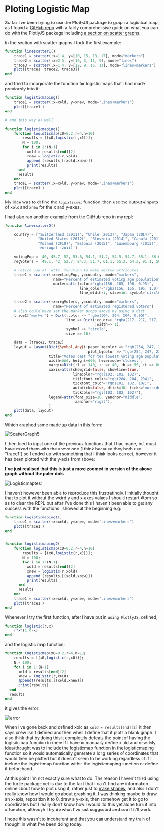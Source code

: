 # Ploting Logistic Map

So far I've been trying to use the PlotlyJS package to graph a logistical map, as I found a [GitHub repo](https://github.com/JuliaPlots/PlotlyJS.jl) with a fairly comprehensive guide on what you can do with the PlotlyJS package including [a section on scatter graphs](https://github.com/JuliaPlots/PlotlyJS.jl/blob/master/examples/line_scatter.jl).

In the section with scatter graphs I took the first example:
```julia
function linescatter1()
    trace1 = scatter(;x=1:4, y=[10, 15, 13, 17], mode="markers")
    trace2 = scatter(;x=2:5, y=[16, 5, 11, 9], mode="lines")
    trace3 = scatter(;x=1:4, y=[12, 9, 15, 12], mode="lines+markers")
    plot([trace1, trace2, trace3])
end
```

and tried to incorporate the function for logistic maps that I had made previously into it:
```julia
function logisticmaping()
    trace1 = scatter(;x=xold, y=xnew, mode="lines+markers")
    plot([trace1])
end

# and this way as well

function logisticmaping()
    function logisticmap(x0=0.2,r=4,n=10)
        results = [(x0,logistic(r,x0))];
        N = 100;
        for i in 1:(N-1)
          xold = results[end][2]
          xnew = logistic(r,xold)
          append!(results,[(xold,xnew)])
          print(results)
      end
      results
    end
    trace1 = scatter(;x=xold, y=xnew, mode="lines+markers")
    plot([trace1])
end
```

My idea was to define the `logisticmap` function, then use the outputs/inputs of `xold` and `xnew` for the x and y-axes.

I had also ran another example from the GitHub repo in my repl:
```julia
function linescatter5()

    country = ["Switzerland (2011)", "Chile (2013)", "Japan (2014)",
               "United States (2012)", "Slovenia (2014)", "Canada (2011)",
               "Poland (2010)", "Estonia (2015)", "Luxembourg (2013)",
               "Portugal (2011)"]

    votingPop = [40, 45.7, 52, 53.6, 54.1, 54.2, 54.5, 54.7, 55.1, 56.6]
    regVoters = [49.1, 42, 52.7, 84.3, 51.7, 61.1, 55.3, 64.2, 91.1, 58.9]

    # notice use of `attr` function to make nested attributes
    trace1 = scatter(;x=votingPop, y=country, mode="markers",
                      name="Percent of estimated voting age population",
                      marker=attr(color="rgba(156, 165, 196, 0.95)",
                                  line_color="rgba(156, 165, 196, 1.0)",
                                  line_width=1, size=16, symbol="circle"))

    trace2 = scatter(;x=regVoters, y=country, mode="markers",
                      name="Percent of estimated registered voters")
    # also could have set the marker props above by using a dict
    trace2["marker"] = Dict(:color => "rgba(204, 204, 204, 0.95)",
                           :line => Dict(:color=> "rgba(217, 217, 217, 1.0)",
                                         :width=> 1),
                           :symbol => "circle",
                           :size => 16)

    data = [trace1, trace2]
    layout = Layout(Dict{Symbol,Any}(:paper_bgcolor => "rgb(254, 247, 234)",
                                     :plot_bgcolor => "rgb(254, 247, 234)");
                    title="Votes cast for ten lowest voting age population in OECD countries",
                    width=600, height=600, hovermode="closest",
                    margin=Dict(:l => 140, :r => 40, :b => 50, :t => 80),
                    xaxis=attr(showgrid=false, showline=true,
                               linecolor="rgb(102, 102, 102)",
                               titlefont_color="rgb(204, 204, 204)",
                               tickfont_color="rgb(102, 102, 102)",
                               autotick=false, dtick=10, ticks="outside",
                               tickcolor="rgb(102, 102, 102)"),
                    legend=attr(font_size=10, yanchor="middle",
                                xanchor="right"),
                    )
    plot(data, layout)
end
```

Which graphed some made up data in this form:

![ScatterGraph5](../images/scatter5.PNG)

I then tried to input one of the previous functions that I had made, but must have mixed them with the above one (I think because they both use "trace1") so I ended up with something that I think looks correct, however it has been plotted with the y-axis from above:

**I've just realised that this is just a more zoomed in version of the above graph without the paler dots**

![Logisticmaptest](../images/logisticmaptest.png)

I haven't however been able to reproduce this frustratingly. I initially thought that to plot it without the weird y and x-axes values I should restart Atom so as to clear the REPL but after I've done this I haven't been able to get any success with the functions I showed at the beginning e.g:

```julia
function logisticmaping1()
    trace1 = scatter(;x=xold, y=xnew, mode="lines+markers")
    plot([trace1])
end


function logisticmaping2()
    function logisticmap(x0=0.2,r=4,n=10)
        results = [(x0,logistic(r,x0))];
        N = 100;
        for i in 1:(N-1)
          xold = results[end][2]
          xnew = logistic(r,xold)
          append!(results,[(xold,xnew)])
          print(results)
      end
      results
    end
    trace1 = scatter(;x=xold, y=xnew, mode="lines+markers")
    plot([trace1])
end
```

Whenever I try the first function, after I have put in `using PlotlyJS`, defined;
```julia
function logistic(r,x)
    r*x*(1.0-x)
end
```
and the logistic map function;

```julia
function logisticmap(x0=0.2,r=4,n=10)
    results = [(x0,logistic(r,x0))];
    N = 100;
    for i in 1:(N-1)
      xold = results[end][2]
      xnew = logistic(r,xold)
      append!(results,[(xold,xnew)])
      print(results)
  end
  results
end
```
it gives the error:

![error](../images/error.jpg)

When I've gone back and defined xold as `xold = results[end][2]` it then says xnew isn't defined and then when I define that it plots a blank graph. I also think that by doing this it completely defeats the point of having the logisticmap function in there if I have to manually define x old and new. My idea/thought was to include the logisticmap function in the logisticmaping function so it would automatically generate a long series of coordinates that would then be plotted but it doesn't seem to be working regardless of if I include the logisticmap function within the logisticmaping function or define it beforehand.

At this point I'm not exactly sure what to do. The reason I haven't tried using the turtle package yet is due to the fact that I can't find any information online about how to plot using it, rather just to [make shapes](http://juliagraphics.github.io/Luxor.jl/v0.8.3/turtle.html), and also I don't really know how I would go about graphing it. I was thinking maybe to draw an x-axis, reposition it to 0, draw a y-axis, then somehow get it to go to coordinates but I really don't know how I would do this yet alone turn it into a function, although I try do what I've just suggested and see if it'll work.

I hope this wasn't to incoherent and that you can understand my train of thought in what I've been doing today.
